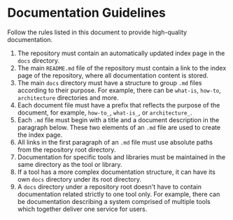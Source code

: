 # Documentation Guidelines

Follow the rules listed in this document to provide high-quality documentation.

1. The repository must contain an automatically updated index page in the `docs` directory.
2. The main `README.md` file of the repository must contain a link to the index page of the repository, where all documentation content is stored.
3. The main `docs` directory must have a structure to group `.md` files according to their purpose. For example, there can be `what-is`, `how-to`, `architecture` directories and more.
4. Each document file must have a prefix that reflects the purpose of the document, for example, `how-to_`, `what-is_`, or `architecture_`.
5. Each `.md` file must begin with a title and a document description in the paragraph below. These two elements of an `.md` file are used to create the index page.
6. All links in the first paragraph of an `.md` file must use absolute paths from the repository root directory.
7. Documentation for specific tools and libraries must be maintained in the same directory as the tool or library.
8. If a tool has a more complex documentation structure, it can have its own `docs` directory under its root directory.
9. A `docs` directory under a repository root doesn't have to contain documentation related strictly to one tool only. For example, there can be documentation describing a system comprised of multiple tools which together deliver one service for users.
